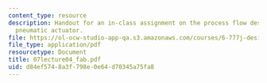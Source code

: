 ```yaml
---
content_type: resource
description: Handout for an in-class assignment on the process flow design of a thermal
  pneumatic actuator.
file: https://ol-ocw-studio-app-qa.s3.amazonaws.com/courses/6-777j-design-and-fabrication-of-microelectromechanical-devices-spring-2007/d84ef5748a3f798e0e64d70345a75fa8_07lecture04_fab.pdf
file_type: application/pdf
resourcetype: Document
title: 07lecture04_fab.pdf
uid: d84ef574-8a3f-798e-0e64-d70345a75fa8
---
```

